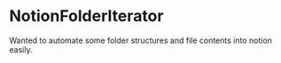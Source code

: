 # NotionFolderIterator
Wanted to automate some folder structures and file contents into notion easily.
